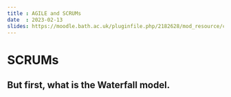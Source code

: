 ```yaml
---
title : AGILE and SCRUMs
date  : 2023-02-13
slides: https://moodle.bath.ac.uk/pluginfile.php/2182628/mod_resource/content/2/Scrum_Agile_B.A.RigbyDames%20CM10313%20full%20reading%20list.pdf
---
```


# SCRUMs

## But first, what is the Waterfall model.